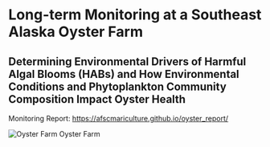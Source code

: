  
# Long-term Monitoring at a Southeast Alaska Oyster Farm

## Determining Environmental Drivers of Harmful Algal Blooms (HABs) and How Environmental Conditions and Phytoplankton Community Composition Impact Oyster Health

Monitoring Report: https://afscmariculture.github.io/oyster_report/

![Oyster Farm](https://user-images.githubusercontent.com/67389727/202013935-d9c43074-1aa5-441f-b148-88bca1007ef3.jpg)
Oyster Farm

